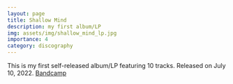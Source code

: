 ```yaml
---
layout: page
title: Shallow Mind
description: my first album/LP
img: assets/img/shallow_mind_lp.jpg
importance: 4
category: discography
---
```


This is my first self-released album/LP featuring 10 tracks. Released on July 10, 2022. [Bandcamp](https://andyruddhmusic.bandcamp.com/album/shallow-mind-lp)
